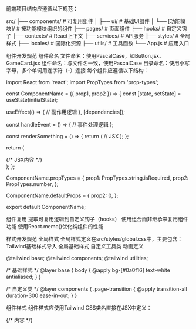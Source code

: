 前端项目结构应遵循以下规范：

src/
├── components/       # 可复用组件
│   ├── ui/           # 基础UI组件
│   └── [功能模块]/   # 按功能模块组织的组件
├── pages/            # 页面组件
├── hooks/            # 自定义钩子
├── contexts/         # React上下文
├── services/         # API服务
├── styles/           # 全局样式
├── locales/          # 国际化资源
├── utils/            # 工具函数
└── App.js            # 应用入口

组件开发规范
组件命名
文件命名：使用PascalCase，如Button.jsx、GameCard.jsx
组件命名：与文件名一致，使用PascalCase
目录命名：使用小写字母，多个单词用连字符（-）连接
每个组件应遵循以下结构：

import React from 'react';
import PropTypes from 'prop-types';

const ComponentName = ({ prop1, prop2 }) => {
  const [state, setState] = useState(initialState);
  
  useEffect(() => {
    // 副作用逻辑
  }, [dependencies]);
  
  const handleEvent = () => {
    // 事件处理逻辑
  };
  
  const renderSomething = () => {
    return (
      // JSX
    );
  };
  
  return (
    <div className="component-class">
      {/* JSX内容 */}
    </div>
  );
};

ComponentName.propTypes = {
  prop1: PropTypes.string.isRequired,
  prop2: PropTypes.number,
};

ComponentName.defaultProps = {
  prop2: 0,
};

export default ComponentName;

组件复用
提取可复用逻辑到自定义钩子（hooks）
使用组合而非继承来复用组件功能
使用React.memo()优化纯组件的性能


样式开发规范
全局样式
全局样式定义在src/styles/global.css中，主要包含：
Tailwind基础样式导入
全局基础样式
自定义工具类
动画定义

@tailwind base;
@tailwind components;
@tailwind utilities;

/* 基础样式 */
@layer base {
  body {
    @apply bg-[#0a0f16] text-white antialiased;
  }
}

/* 自定义类 */
@layer components {
  .page-transition {
    @apply transition-all duration-300 ease-in-out;
  }
}

组件样式
组件样式应使用Tailwind CSS类名直接在JSX中定义：

<div className="bg-[#0a0f16] text-gray-200 p-4 rounded-lg shadow-md">
  {/* 内容 */}
</div>

